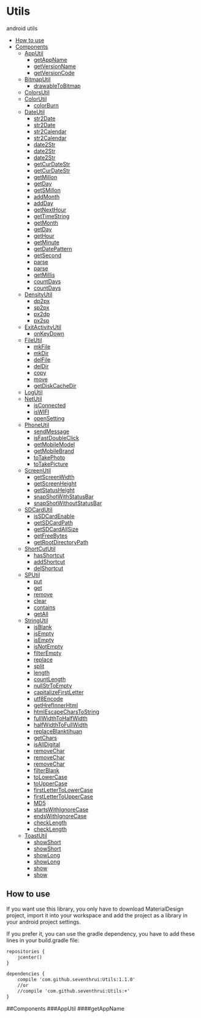 # Utils
android utils

* [How to use](#howtouse)
* [Components](#components)
    * [AppUtil](#AppUtil)
        * [getAppName](#getAppName)
        * [getVersionName](#getVersionName)
        * [getVersionCode](#getVersionCode)
    * [BitmapUtil](#BitmapUtil)
        * [drawableToBitmap](#drawableToBitmap)
    * [ColorsUtil](#ColorsUtil)
    * [ColorUtil](#ColorUtil)
        * [colorBurn](#colorBurn)
    * [DateUtil](#DateUtil)
        * [str2Date](#str2Date)
        * [str2Date](#str2Date2)
        * [str2Calendar](#str2Calendar)
        * [str2Calendar](#str2Calendar2)
        * [date2Str](#date2Str)
        * [date2Str](#date2Str2)
        * [date2Str](#date2Str3)
        * [getCurDateStr](#getCurDateStr)
        * [getCurDateStr](#getCurDateStr2)
        * [getMillon](#getMillon)
        * [getDay](#getDay)
        * [getSMillon](#getSMillon)
        * [addMonth](#addMonth)
        * [addDay](#addDay)
        * [getNextHour](#getNextHour)
        * [getTimeString](#getTimeString)
        * [getMonth](#getMonth)
        * [getDay](#getDay)
        * [getHour](#getHour)
        * [getMinute](#getMinute)
        * [getDatePattern](#getDatePattern)
        * [getSecond](#getSecond)
        * [parse](#parse)
        * [parse](#parse2)
        * [getMillis](#getMillis)
        * [countDays](#countDays)
        * [countDays](#countDays)
    * [DensityUtil](#DensityUtil)
        * [dp2px](#dp2px)
        * [sp2px](#sp2px)
        * [px2dp](#px2dp)
        * [px2sp](#px2sp)
    * [ExitActivityUtil](#ExitActivityUtil)
        * [onKeyDown](#onKeyDown)
    * [FileUtil](#FileUtil)
        * [mkFile](#mkFile)
        * [mkDir](#mkDir)
        * [delFile](#delFile)
        * [delDir](#delDir)
        * [copy](#copy)
        * [move](#move)
        * [getDiskCacheDir](#getDiskCacheDir)
    * [LogUtil](#LogUtil)
    * [NetUtil](#NetUtil)
        * [isConnected](#isConnected)
        * [isWIFI](#isWIFI)
        * [openSetting](#openSetting)
    * [PhoneUtil](#PhoneUtil)
        * [sendMessage](#sendMessage)
        * [isFastDoubleClick](#isFastDoubleClick)
        * [getMobileModel](#getMobileModel)
        * [getMobileBrand](#getMobileBrand)
        * [toTakePhoto](#toTakePhoto)
        * [toTakePicture](#toTakePicture)
    * [ScreenUtil](#ScreenUtil)
        * [getScreenWidth](#getScreenWidth)
        * [getScreenHeight](#getScreenHeight)
        * [getStatusHeight](#getStatusHeight)
        * [snapShotWithStatusBar](#snapShotWithStatusBar)
        * [snapShotWithoutStatusBar](#snapShotWithoutStatusBar)
    * [SDCardUtil](#SDCardUtil)
        * [isSDCardEnable](#isSDCardEnable)
        * [getSDCardPath](#getSDCardPath)
        * [getSDCardAllSize](#getSDCardAllSize)
        * [getFreeBytes](#getFreeBytes)
        * [getRootDirectoryPath](#getRootDirectoryPath)
    * [ShortCutUtil](#ShortCutUtil)
        * [hasShortcut](#hasShortcut)
        * [addShortcut](#addShortcut)
        * [delShortcut](#delShortcut)
    * [SPUtil](#SPUtil)
        * [put](#put)
        * [get](#get)
        * [remove](#remove)
        * [clear](#clear)
        * [contains](#contains)
        * [getAll](#getAll)
    * [StringUtil](#StringUtil)
        * [isBlank](#isBlank)
        * [isEmpty](#isEmpty)
        * [isEmpty](#isEmpty2)
        * [isNotEmpty](#isNotEmpty)
        * [filterEmpty](#filterEmpty)
        * [replace](#replace)
        * [split](#split)
        * [length](#length)
        * [countLength](#countLength)
        * [nullStrToEmpty](#nullStrToEmpty)
        * [capitalizeFirstLetter](#capitalizeFirstLetter)
        * [utf8Encode](#utf8Encode)
        * [getHrefInnerHtml](#getHrefInnerHtml)
        * [htmlEscapeCharsToString](#htmlEscapeCharsToString)
        * [fullWidthToHalfWidth](#fullWidthToHalfWidth)
        * [halfWidthToFullWidth](#halfWidthToFullWidth)
        * [replaceBlanktihuan](#replaceBlanktihuan)
        * [getChars](#getChars)
        * [isAllDigital](#isAllDigital)
        * [removeChar](#removeChar)
        * [removeChar](#removeChar2)
        * [removeChar](#removeChar3)
        * [filterBlank](#filterBlank)
        * [toLowerCase](#toLowerCase)
        * [toUpperCase](#toUpperCase)
        * [firstLetterToLowerCase](#firstLetterToLowerCase)
        * [firstLetterToUpperCase](#firstLetterToUpperCase)
        * [MD5](#MD5)
        * [startsWithIgnoreCase](#startsWithIgnoreCase)
        * [endsWithIgnoreCase](#endsWithIgnoreCase)
        * [checkLength](#checkLength)
        * [checkLength](#checkLength2)
    * [ToastUtil](#ToastUtil)
        * [showShort](#showShort)
        * [showShort](#showShort2)
        * [showLong](#showLong)
        * [showLong](#showLong2)
        * [show](#show)
        * [show](#show2)



## How to use

If you want use this library, you only have to download MaterialDesign project, import it into your workspace and add the project as a library in your android project settings.

If you prefer it, you can use the gradle dependency, you have to add these lines in your build.gradle file:

```xml
repositories {
    jcenter()
}

dependencies {
    compile 'com.github.seventhrui:Utils:1.1.0'
    //or
    //compile 'com.github.seventhrui:Utils:+'
}
```

##Components
###AppUtil
####getAppName
```xml